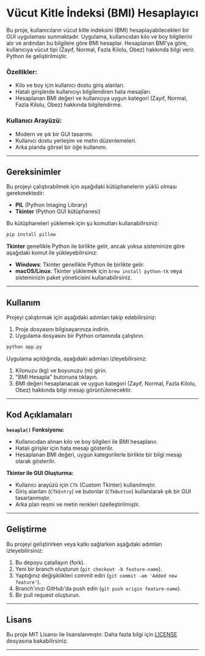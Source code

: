 


# Vücut Kitle İndeksi (BMI) Hesaplayıcı

Bu proje, kullanıcıların vücut kitle indeksini (BMI) hesaplayabilecekleri bir GUI uygulaması sunmaktadır. Uygulama, kullanıcıdan kilo ve boy bilgilerini alır ve ardından bu bilgilere göre BMI hesaplar. Hesaplanan BMI'ya göre, kullanıcıya vücut tipi (Zayıf, Normal, Fazla Kilolu, Obez) hakkında bilgi verir. Python ile geliştirilmiştir.










### Özellikler:
- Kilo ve boy için kullanıcı dostu giriş alanları.
- Hatalı girişlerde kullanıcıyı bilgilendiren hata mesajları.
- Hesaplanan BMI değeri ve kullanıcıya uygun kategori (Zayıf, Normal, Fazla Kilolu, Obez) hakkında bilgilendirme.

### Kullanıcı Arayüzü:
- Modern ve şık bir GUI tasarımı.
- Kullanıcı dostu yerleşim ve metin düzenlemeleri.
- Arka planda görsel bir öğe kullanımı.

---

## Gereksinimler

Bu projeyi çalıştırabilmek için aşağıdaki kütüphanelerin yüklü olması gerekmektedir:

- **PIL** (Python Imaging Library)
- **Tkinter** (Python GUI kütüphanesi)

Bu kütüphaneleri yüklemek için şu komutları kullanabilirsiniz:

```bash
pip install pillow
```

**Tkinter** genellikle Python ile birlikte gelir, ancak yoksa sisteminize göre aşağıdaki komut ile yükleyebilirsiniz:

- **Windows**: Tkinter genellikle Python ile birlikte gelir.
- **macOS/Linux**: Tkinter yüklemek için `brew install python-tk` veya sisteminizin paket yöneticisini kullanabilirsiniz.

---

## Kullanım

Projeyi çalıştırmak için aşağıdaki adımları takip edebilirsiniz:

1. Proje dosyasını bilgisayarınıza indirin.
2. Uygulama dosyasını bir Python ortamında çalıştırın.

```bash
python app.py
```

Uygulama açıldığında, aşağıdaki adımları izleyebilirsiniz:

1. Kilonuzu (kg) ve boyunuzu (m) girin.
2. "BMI Hesapla" butonuna tıklayın.
3. BMI değeri hesaplanacak ve uygun kategori (Zayıf, Normal, Fazla Kilolu, Obez) hakkında bilgi mesajı görüntülenecektir.

---

## Kod Açıklamaları

**`hesapla()` Fonksiyonu:**
- Kullanıcıdan alınan kilo ve boy bilgileri ile BMI hesaplanır.
- Hatalı girişler için hata mesajı gösterilir.
- Hesaplanan BMI değeri, uygun kategorilerle birlikte bir bilgi mesajı olarak gösterilir.

**Tkinter ile GUI Oluşturma:**
- Kullanıcı arayüzü için `CTk` (Custom Tkinter) kullanılmıştır.
- Giriş alanları (`CTkEntry`) ve butonlar (`CTkButton`) kullanılarak şık bir GUI tasarlanmıştır.
- Arka plan resmi ve metin renkleri özelleştirilmiştir.

---

## Geliştirme

Bu projeyi geliştirirken veya katkı sağlarken aşağıdaki adımları izleyebilirsiniz:

1. Bu depoyu çatallayın (fork).
2. Yeni bir branch oluşturun (`git checkout -b feature-name`).
3. Yaptığınız değişiklikleri commit edin (`git commit -am 'Added new feature'`).
4. Branch'ınızı GitHub'da push edin (`git push origin feature-name`).
5. Bir pull request oluşturun.

---

## Lisans

Bu proje MIT Lisansı ile lisanslanmıştır. Daha fazla bilgi için [LICENSE](LICENSE) dosyasına bakabilirsiniz.

---


